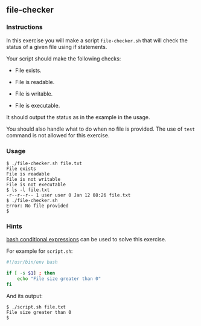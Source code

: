 ## file-checker

### Instructions

In this exercise you will make a script `file-checker.sh` that will check the status of a given file using if statements.

Your script should make the following checks:

- File exists.

- File is readable.

- File is writable.

- File is executable.

It should output the status as in the example in the usage.

You should also handle what to do when no file is provided. The use of `test` command is not allowed for this exercise.

### Usage

```console
$ ./file-checker.sh file.txt
File exists
File is readable
File is not writable
File is not executable
$ ls -l file.txt
-r--r--r-- 1 user user 0 Jan 12 08:26 file.txt
$ ./file-checker.sh
Error: No file provided
$
```

### Hints

[bash conditional expressions](https://www.gnu.org/software/bash/manual/html_node/Bash-Conditional-Expressions.html) can be used to solve this exercise.

For example for `script.sh`:

```bash
#!/usr/bin/env bash

if [ -s $1] ; then
    echo "File size greater than 0"
fi
```

And its output:

```console
$ ./script.sh file.txt
File size greater than 0
$
```
